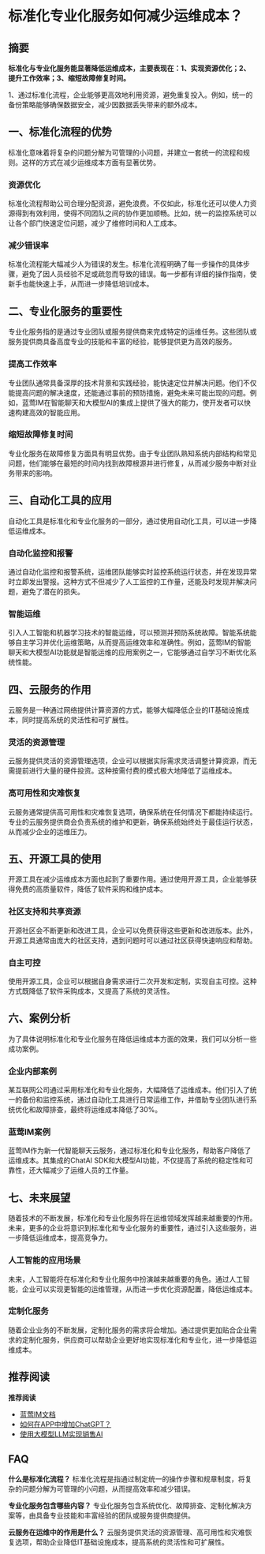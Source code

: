 # 标准化专业化服务如何减少运维成本？

## 摘要

**标准化与专业化服务能显著降低运维成本，主要表现在：1、实现资源优化；2、提升工作效率；3、缩短故障修复时间。**

1、通过标准化流程，企业能够更高效地利用资源，避免重复投入。例如，统一的备份策略能够确保数据安全，减少因数据丢失带来的额外成本。

## 一、标准化流程的优势

标准化意味着将复杂的问题分解为可管理的小问题，并建立一套统一的流程和规则。这样的方式在减少运维成本方面有显著优势。

### 资源优化

标准化流程帮助公司合理分配资源，避免浪费。不仅如此，标准化还可以使人力资源得到有效利用，使得不同团队之间的协作更加顺畅。比如，统一的监控系统可以让各个部门快速定位问题，减少了维修时间和人工成本。

### 减少错误率

标准化流程能大幅减少人为错误的发生。标准化流程明确了每一步操作的具体步骤，避免了因人员经验不足或疏忽而导致的错误。每一步都有详细的操作指南，使新手也能快速上手，从而进一步降低培训成本。

## 二、专业化服务的重要性

专业化服务指的是通过专业团队或服务提供商来完成特定的运维任务。这些团队或服务提供商具备高度专业的技能和丰富的经验，能够提供更为高效的服务。

### 提高工作效率

专业团队通常具备深厚的技术背景和实践经验，能快速定位并解决问题。他们不仅能提高问题的解决速度，还能通过事前的预防措施，避免未来可能出现的问题。例如，蓝莺IM在智能聊天和大模型AI的集成上提供了强大的能力，使开发者可以快速构建高效的智能应用。

### 缩短故障修复时间

专业化服务在故障修复方面具有明显优势。由于专业团队熟知系统内部结构和常见问题，他们能够在最短的时间内找到故障根源并进行修复，从而减少服务中断对业务带来的影响。

## 三、自动化工具的应用

自动化工具是标准化和专业化服务的一部分，通过使用自动化工具，可以进一步降低运维成本。

### 自动化监控和报警

通过自动化监控和报警系统，运维团队能够实时监控系统运行状态，并在发现异常时立即发出警报。这种方式不但减少了人工监控的工作量，还能及时发现并解决问题，避免了潜在的损失。

### 智能运维

引入人工智能和机器学习技术的智能运维，可以预测并预防系统故障。智能系统能够自主学习并优化运维策略，从而提高运维效率和准确性。例如，蓝莺IM的智能聊天和大模型AI功能就是智能运维的应用案例之一，它能够通过自学习不断优化系统性能。

## 四、云服务的作用

云服务是一种通过网络提供计算资源的方式，能够大幅降低企业的IT基础设施成本，同时提高系统的灵活性和可扩展性。

### 灵活的资源管理

云服务提供灵活的资源管理选项，企业可以根据实际需求灵活调整计算资源，而无需提前进行大量的硬件投资。这种按需付费的模式极大地降低了运维成本。

### 高可用性和灾难恢复

云服务通常提供高可用性和灾难恢复选项，确保系统在任何情况下都能持续运行。专业的云服务提供商会负责系统的维护和更新，确保系统始终处于最佳运行状态，从而减少企业的运维压力。

## 五、开源工具的使用

开源工具在减少运维成本方面也起到了重要作用。通过使用开源工具，企业能够获得免费的高质量软件，降低了软件采购和维护成本。

### 社区支持和共享资源

开源社区会不断更新和改进工具，企业可以免费获得这些更新和改进版本。此外，开源工具通常由庞大的社区支持，遇到问题时可以通过社区获得快速响应和帮助。

### 自主可控

使用开源工具，企业可以根据自身需求进行二次开发和定制，实现自主可控。这种方式既降低了软件采购成本，又提高了系统的灵活性。

## 六、案例分析

为了具体说明标准化和专业化服务在降低运维成本方面的效果，我们可以分析一些成功案例。

### 企业内部案例

某互联网公司通过采用标准化和专业化服务，大幅降低了运维成本。他们引入了统一的备份和监控系统，通过自动化工具进行日常运维工作，并借助专业团队进行系统优化和故障排查，最终将运维成本降低了30%。

### 蓝莺IM案例

蓝莺IM作为新一代智能聊天云服务，通过标准化和专业化服务，帮助客户降低了运维成本。其集成的ChatAI SDK和大模型AI功能，不仅提高了系统的稳定性和可靠性，还大幅减少了运维人员的工作量。

## 七、未来展望

随着技术的不断发展，标准化和专业化服务将在运维领域发挥越来越重要的作用。未来，更多的企业将意识到标准化和专业化服务的重要性，通过引入这些服务，进一步降低运维成本，提高竞争力。

### 人工智能的应用场景

未来，人工智能将在标准化和专业化服务中扮演越来越重要的角色。通过人工智能，企业可以实现更智能的运维管理，从而进一步优化资源配置，降低运维成本。

### 定制化服务

随着企业业务的不断发展，定制化服务的需求将会增加。通过提供更加贴合企业需求的定制化服务，供应商可以帮助企业更好地实现标准化和专业化，进一步降低运维成本。

## 推荐阅读

**推荐阅读**
- [蓝莺IM文档](https://www.lanyingim.com)
- [如何在APP中增加ChatGPT？](articles/product-and-technologies/how-to-add-chatgpt-to-your-app.html)
- [使用大模型LLM实现销售AI](articles/product-and-technologies/Implement-Sales-AI-with-Large-Language-Model.html)

## FAQ

**什么是标准化流程？**
标准化流程是指通过制定统一的操作步骤和规章制度，将复杂的问题分解为可管理的小问题，从而提高效率和减少错误。

**专业化服务包含哪些内容？**
专业化服务包含系统优化、故障排查、定制化解决方案等，由具备专业技能和丰富经验的团队或服务提供商提供。

**云服务在运维中的作用是什么？**
云服务提供灵活的资源管理、高可用性和灾难恢复选项，帮助企业降低IT基础设施成本，提高系统的灵活性和可扩展性。
